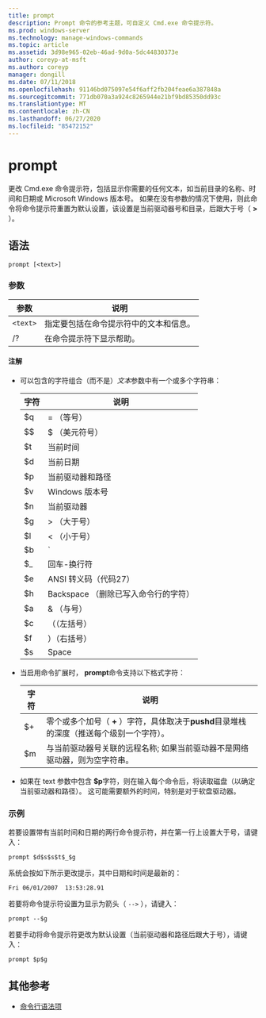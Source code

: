 ```yaml
---
title: prompt
description: Prompt 命令的参考主题，可自定义 Cmd.exe 命令提示符。
ms.prod: windows-server
ms.technology: manage-windows-commands
ms.topic: article
ms.assetid: 3d98e965-02eb-46ad-9d0a-5dc44830373e
author: coreyp-at-msft
ms.author: coreyp
manager: dongill
ms.date: 07/11/2018
ms.openlocfilehash: 91146bd075097e54f6aff2fb204feae6a387848a
ms.sourcegitcommit: 771db070a3a924c8265944e21bf9bd85350dd93c
ms.translationtype: MT
ms.contentlocale: zh-CN
ms.lasthandoff: 06/27/2020
ms.locfileid: "85472152"
---
```

# <a name="prompt"></a>prompt

更改 Cmd.exe 命令提示符，包括显示你需要的任何文本，如当前目录的名称、时间和日期或 Microsoft Windows 版本号。 如果在没有参数的情况下使用，则此命令将命令提示符重置为默认设置，该设置是当前驱动器号和目录，后跟大于号（ **>** ）。

## <a name="syntax"></a>语法

```
prompt [<text>]
```

### <a name="parameters"></a>参数

| 参数 | 说明 |
|--|--|
| `<text>` | 指定要包括在命令提示符中的文本和信息。 |
| /? | 在命令提示符下显示帮助。 |

#### <a name="remarks"></a>注解

- 可以包含的字符组合（而不是）*文本*参数中有一个或多个字符串：

    | 字符 | 说明 |
    |--|--|
    | $q | = （等号） |
    | $$ | $ （美元符号） |
    | $t | 当前时间 |
    | $d | 当前日期 |
    | $p | 当前驱动器和路径 |
    | $v | Windows 版本号 |
    | $n | 当前驱动器 |
    | $g | > （大于号） |
    | $l | < （小于号） |
    | $b | `|`（管道符号） |
    | $_ | 回车-换行符 |
    | $e | ANSI 转义码（代码27） |
    | $h | Backspace （删除已写入命令行的字符） |
    | $a | & （与号） |
    | $c | （（左括号） |
    | $f | ）（右括号） |
    | $s | Space |

- 当启用命令扩展时， **prompt**命令支持以下格式字符：

    | 字符 | 说明 |
    |--|--|
    | $+ | 零个或多个加号（ **+** ）字符，具体取决于**pushd**目录堆栈的深度（推送每个级别一个字符）。 |
    | $m | 与当前驱动器号关联的远程名称; 如果当前驱动器不是网络驱动器，则为空字符串。 |

- 如果在 text 参数中包含 **$p**字符，则在输入每个命令后，将读取磁盘（以确定当前驱动器和路径）。 这可能需要额外的时间，特别是对于软盘驱动器。

### <a name="examples"></a>示例

若要设置带有当前时间和日期的两行命令提示符，并在第一行上设置大于号，请键入：

```
prompt $d$s$s$t$_$g
```

系统会按如下所示更改提示，其中日期和时间是最新的：

```
Fri 06/01/2007  13:53:28.91
```

若要将命令提示符设置为显示为箭头（ `-->` ），请键入：

```
prompt --$g
```

若要手动将命令提示符更改为默认设置（当前驱动器和路径后跟大于号），请键入：

```
prompt $p$g
```

## <a name="additional-references"></a>其他参考

- [命令行语法项](command-line-syntax-key.md)

